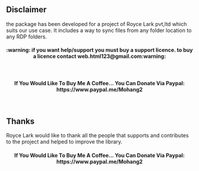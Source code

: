 ## Disclaimer


the package has been developed for a project of Royce Lark pvt,ltd which suits our use case. It includes a way to sync files from any folder location to any RDP folders.

<h4 align="center">:warning: if you want help/support you must buy a support licence. to buy a licence contact web.html123@gmail.com:warning:</h4><br>
<h4 align="center"> If You Would Like To Buy Me A Coffee... You Can Donate Via Paypal: https://www.paypal.me/Mohang2 </h4><br>


## Thanks

Royce Lark would like to thank all the people that supports and contributes to the project and helped to improve the library. 

<h4 align="center"> If You Would Like To Buy Me A Coffee... You Can Donate Via Paypal: https://www.paypal.me/Mohang2 </h4><br>


